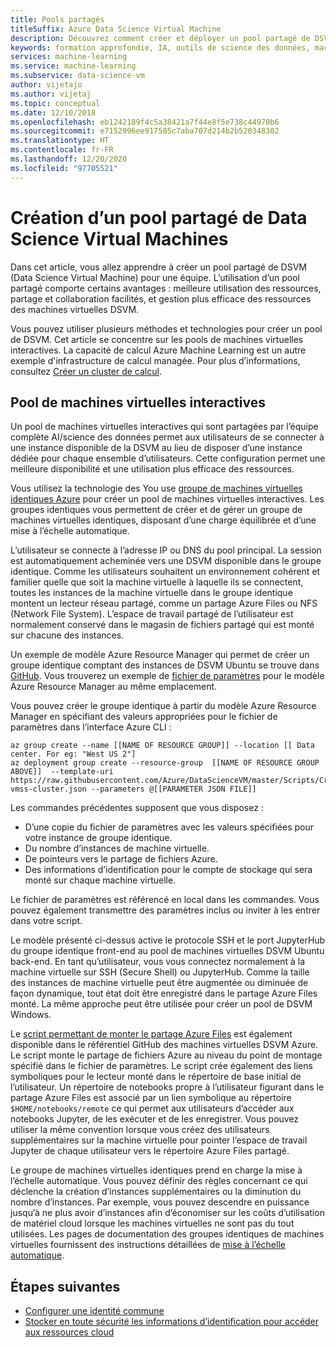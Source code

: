 ```yaml
---
title: Pools partagés
titleSuffix: Azure Data Science Virtual Machine
description: Découvrez comment créer et déployer un pool partagé de DSVM (Data Science Virtual Machine) en tant que ressource partagée pour une équipe.
keywords: formation approfondie, IA, outils de science des données, machine virtuelle de science des données, analyse géospatiale, processus de science des données en équipe
services: machine-learning
ms.service: machine-learning
ms.subservice: data-science-vm
author: vijetajo
ms.author: vijetaj
ms.topic: conceptual
ms.date: 12/10/2018
ms.openlocfilehash: eb1242189f4c5a38421a7f44e8f5e738c44970b6
ms.sourcegitcommit: e7152996ee917505c7aba707d214b2b520348302
ms.translationtype: HT
ms.contentlocale: fr-FR
ms.lasthandoff: 12/20/2020
ms.locfileid: "97705521"
---
```

# <a name="create-a-shared-pool-of-data-science-virtual-machines"></a>Création d’un pool partagé de Data Science Virtual Machines

Dans cet article, vous allez apprendre à créer un pool partagé de DSVM (Data Science Virtual Machine) pour une équipe. L’utilisation d’un pool partagé comporte certains avantages : meilleure utilisation des ressources, partage et collaboration facilités, et gestion plus efficace des ressources des machines virtuelles DSVM.

Vous pouvez utiliser plusieurs méthodes et technologies pour créer un pool de DSVM. Cet article se concentre sur les pools de machines virtuelles interactives. La capacité de calcul Azure Machine Learning est un autre exemple d'infrastructure de calcul managée. Pour plus d’informations, consultez [Créer un cluster de calcul](../how-to-create-attach-compute-cluster.md).

## <a name="interactive-vm-pool"></a>Pool de machines virtuelles interactives

Un pool de machines virtuelles interactives qui sont partagées par l’équipe complète AI/science des données permet aux utilisateurs de se connecter à une instance disponible de la DSVM au lieu de disposer d’une instance dédiée pour chaque ensemble d’utilisateurs. Cette configuration permet une meilleure disponibilité et une utilisation plus efficace des ressources.

Vous utilisez la technologie des You use [groupe de machines virtuelles identiques Azure](../../virtual-machine-scale-sets/index.yml) pour créer un pool de machines virtuelles interactives. Les groupes identiques vous permettent de créer et de gérer un groupe de machines virtuelles identiques, disposant d’une charge équilibrée et d’une mise à l’échelle automatique.

L’utilisateur se connecte à l’adresse IP ou DNS du pool principal. La session est automatiquement acheminée vers une DSVM disponible dans le groupe identique. Comme les utilisateurs souhaitent un environnement cohérent et familier quelle que soit la machine virtuelle à laquelle ils se connectent, toutes les instances de la machine virtuelle dans le groupe identique montent un lecteur réseau partagé, comme un partage Azure Files ou NFS (Network File System). L’espace de travail partagé de l’utilisateur est normalement conservé dans le magasin de fichiers partagé qui est monté sur chacune des instances.

Un exemple de modèle Azure Resource Manager qui permet de créer un groupe identique comptant des instances de DSVM Ubuntu se trouve dans [GitHub](https://raw.githubusercontent.com/Azure/DataScienceVM/master/Scripts/CreateDSVM/Ubuntu/dsvm-vmss-cluster.json). Vous trouverez un exemple de [fichier de paramètres](https://raw.githubusercontent.com/Azure/DataScienceVM/master/Scripts/CreateDSVM/Ubuntu/dsvm-vmss-cluster.parameters.json) pour le modèle Azure Resource Manager au même emplacement.

Vous pouvez créer le groupe identique à partir du modèle Azure Resource Manager en spécifiant des valeurs appropriées pour le fichier de paramètres dans l’interface Azure CLI :

```azurecli-interactive
az group create --name [[NAME OF RESOURCE GROUP]] --location [[ Data center. For eg: "West US 2"]
az deployment group create --resource-group  [[NAME OF RESOURCE GROUP ABOVE]]  --template-uri https://raw.githubusercontent.com/Azure/DataScienceVM/master/Scripts/CreateDSVM/Ubuntu/dsvm-vmss-cluster.json --parameters @[[PARAMETER JSON FILE]]
```

Les commandes précédentes supposent que vous disposez :

* D’une copie du fichier de paramètres avec les valeurs spécifiées pour votre instance de groupe identique.
* Du nombre d’instances de machine virtuelle.
* De pointeurs vers le partage de fichiers Azure.
* Des informations d’identification pour le compte de stockage qui sera monté sur chaque machine virtuelle.

Le fichier de paramètres est référencé en local dans les commandes. Vous pouvez également transmettre des paramètres inclus ou inviter à les entrer dans votre script.  

Le modèle présenté ci-dessus active le protocole SSH et le port JupyterHub du groupe identique front-end au pool de machines virtuelles DSVM Ubuntu back-end. En tant qu’utilisateur, vous vous connectez normalement à la machine virtuelle sur SSH (Secure Shell) ou JupyterHub. Comme la taille des instances de machine virtuelle peut être augmentée ou diminuée de façon dynamique, tout état doit être enregistré dans le partage Azure Files monté. La même approche peut être utilisée pour créer un pool de DSVM Windows.

Le [script permettant de monter le partage Azure Files](https://raw.githubusercontent.com/Azure/DataScienceVM/master/Extensions/General/mountazurefiles.sh) est également disponible dans le référentiel GitHub des machines virtuelles DSVM Azure. Le script monte le partage de fichiers Azure au niveau du point de montage spécifié dans le fichier de paramètres. Le script crée également des liens symboliques pour le lecteur monté dans le répertoire de base initial de l’utilisateur. Un répertoire de notebooks propre à l’utilisateur figurant dans le partage Azure Files est associé par un lien symbolique au répertoire `$HOME/notebooks/remote` ce qui permet aux utilisateurs d’accéder aux notebooks Jupyter, de les exécuter et de les enregistrer. Vous pouvez utiliser la même convention lorsque vous créez des utilisateurs supplémentaires sur la machine virtuelle pour pointer l’espace de travail Jupyter de chaque utilisateur vers le répertoire Azure Files partagé.

Le groupe de machines virtuelles identiques prend en charge la mise à l’échelle automatique. Vous pouvez définir des règles concernant ce qui déclenche la création d’instances supplémentaires ou la diminution du nombre d’instances. Par exemple, vous pouvez descendre en puissance jusqu’à ne plus avoir d’instances afin d’économiser sur les coûts d’utilisation de matériel cloud lorsque les machines virtuelles ne sont pas du tout utilisées. Les pages de documentation des groupes identiques de machines virtuelles fournissent des instructions détaillées de [mise à l’échelle automatique](../../virtual-machine-scale-sets/virtual-machine-scale-sets-autoscale-overview.md).

## <a name="next-steps"></a>Étapes suivantes

* [Configurer une identité commune](dsvm-common-identity.md)
* [Stocker en toute sécurité les informations d’identification pour accéder aux ressources cloud](dsvm-secure-access-keys.md)